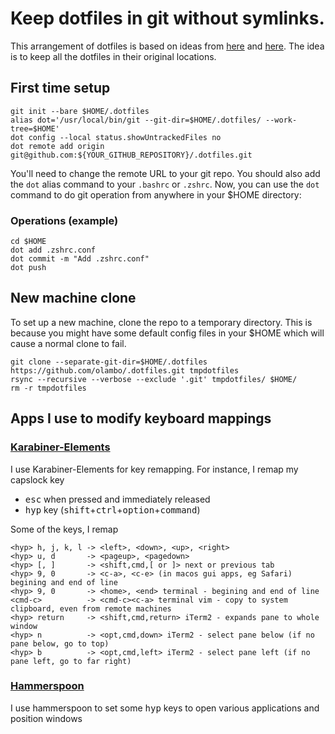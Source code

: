 # Keep dotfiles in git without symlinks.

This arrangement of dotfiles is based on ideas from [here](https://news.ycombinator.com/item?id=11070797) and [here](https://github.com/anandpiyer/.dotfiles/tree/master/.dotfiles). The idea is to keep all the dotfiles in their original locations.

## First time setup
```
git init --bare $HOME/.dotfiles
alias dot='/usr/local/bin/git --git-dir=$HOME/.dotfiles/ --work-tree=$HOME'
dot config --local status.showUntrackedFiles no
dot remote add origin git@github.com:${YOUR_GITHUB_REPOSITORY}/.dotfiles.git
```
You'll need to change the remote URL to your git repo. You should also add the `dot` alias command to your `.bashrc` or  `.zshrc`. Now, you can use the `dot` command to do git operation from anywhere in your $HOME directory:

### Operations (example)
```
cd $HOME
dot add .zshrc.conf
dot commit -m "Add .zshrc.conf"
dot push
```
## New machine clone
To set up a new machine, clone the repo to a temporary directory. This is because you might have some default config files in your $HOME which will cause a normal clone to fail.
```
git clone --separate-git-dir=$HOME/.dotfiles https://github.com/olambo/.dotfiles.git tmpdotfiles
rsync --recursive --verbose --exclude '.git' tmpdotfiles/ $HOME/
rm -r tmpdotfiles
```
## Apps I use to modify keyboard mappings

### [Karabiner-Elements](https://pqrs.org/osx/karabiner/)
I use Karabiner-Elements for key remapping. For instance, I remap my capslock key
- <kbd>esc</kbd> when pressed and immediately released
- <kbd>hyp</kbd> key (<kbd>shift</kbd>+<kbd>ctrl</kbd>+<kbd>option</kbd>+<kbd>command</kbd>) 

Some of the keys, I remap
```
<hyp> h, j, k, l -> <left>, <down>, <up>, <right>
<hyp> u, d       -> <pageup>, <pagedown>
<hyp> [, ]       -> <shift,cmd,[ or ]> next or previous tab
<hyp> 9, 0       -> <c-a>, <c-e> (in macos gui apps, eg Safari) begining and end of line
<hyp> 9, 0       -> <home>, <end> terminal - begining and end of line
<cmd-c>          -> <cmd-c><c-a> terminal vim - copy to system clipboard, even from remote machines
<hyp> return     -> <shift,cmd,return> iTerm2 - expands pane to whole window
<hyp> n          -> <opt,cmd,down> iTerm2 - select pane below (if no pane below, go to top)
<hyp> b          -> <opt,cmd,left> iTerm2 - select pane left (if no pane left, go to far right)
```

### [Hammerspoon](https://www.hammerspoon.org)
I use hammerspoon to set some <kbd>hyp</kbd> keys to open various applications and position windows

